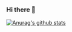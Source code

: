 ### Hi there 👋
[![Anurag's github stats](https://github-readme-stats.vercel.app/api?username=ChambersChan)](https://github.com/anuraghazra/github-readme-stats)

<!--
**ChambersChan/ChambersChan** is a ✨ _special_ ✨ repository because its `README.md` (this file) appears on your GitHub profile.

Here are some ideas to get you started:

- 🔭 I’m currently working on ...
- 🌱 I’m currently learning ...
- 👯 I’m looking to collaborate on ...
- 🤔 I’m looking for help with ...
- 💬 Ask me about ...
- 📫 How to reach me: ...
- 😄 Pronouns: ...
- ⚡ Fun fact: ...
-->
